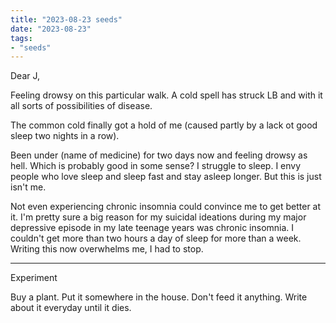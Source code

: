 ```yaml
---
title: "2023-08-23 seeds"
date: "2023-08-23"
tags:
- "seeds"
---
```

Dear J,

Feeling drowsy on this particular walk. A cold spell has struck LB and with it all sorts of possibilities of disease.

The common cold finally got a hold of me (caused partly by a lack ot good sleep two nights in a row).

Been under (name of medicine) for two days now and feeling drowsy as hell. Which is probably good in some sense? I struggle to sleep. I envy people who love sleep and sleep fast and stay asleep longer. But this is just isn't me.

Not even experiencing chronic insomnia could convince me to get better at it. I'm pretty sure a big reason for my suicidal ideations during my major depressive episode in my late teenage years was chronic insomnia. I couldn't get more than two hours a day of sleep for more than a week. Writing this now overwhelms me, I had to stop.

---
Experiment

Buy a plant. Put it somewhere in the house. Don't feed it anything. Write about it everyday until it dies.